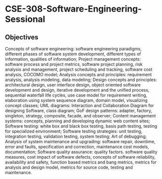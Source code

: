 # CSE-308-Software-Engineering-Sessional
## Objectives
Concepts of software engineering: software engineering paradigms, different phases of software system development, different types of information, qualities of information; Project management concepts: software process and project metrics, software project planning, risk analysis and management, project scheduling and tracking, software cost analysis, COCOMO model; Analysis concepts and principles: requirement analysis, analysis modeling, data modeling; Design concepts and principles: architectural design, user interface design, object oriented software development and design, iterative development and the unified process, sequential waterfall life cycles, use case model for requirement writing, elaboration using system sequence diagram, domain model, visualizing concept classes; UML diagrams: Interaction and Collaboration Diagram for designing Software, class diagram; GoF design patterns: adapter, factory, singleton, strategy, composite, facade, and observer; Content management systems: concepts, planning and developing dynamic web content sites; Software testing: white box and black box testing, basis path testing, testing for specialized environment; Software testing strategies: unit testing, integration testing, validation testing, system testing; Art of debugging; Analysis of system maintenance and upgrading: software repair, downtime, error and faults, specification and correction, maintenance cost models, documentation; Software quality assurance: quality factors. software quality measures, cost impact of software defects, concepts of software reliability, availability and safety, function based metrics and bang metrics, metrics for analysis and design model, metrics for source code, testing and maintenance.
